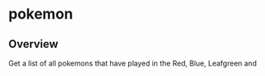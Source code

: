 # pokemon

## Overview
Get a list of all pokemons that have played in the Red, Blue, Leafgreen and 

